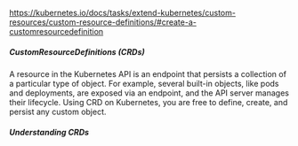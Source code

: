 https://kubernetes.io/docs/tasks/extend-kubernetes/custom-resources/custom-resource-definitions/#create-a-customresourcedefinition

##### CustomResourceDefinitions (CRDs)
A resource in the Kubernetes API is an endpoint that persists a collection of a particular type of object.
For example, several built-in objects, like pods and deployments, are exposed via an endpoint, and the API server manages their lifecycle.
Using CRD on Kubernetes, you are free to define, create, and persist any custom object.

##### Understanding CRDs

``````sh


``````
